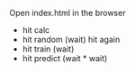 Open index.html in the browser
- hit calc
- hit random (wait) hit again
- hit train (wait)
- hit predict (wait * wait)
